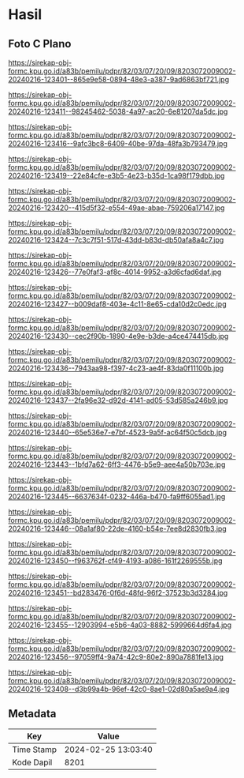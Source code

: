 # Hasil

## Foto C Plano

https://sirekap-obj-formc.kpu.go.id/a83b/pemilu/pdpr/82/03/07/20/09/8203072009002-20240216-123401--865e9e58-0894-48e3-a387-9ad6863bf721.jpg

https://sirekap-obj-formc.kpu.go.id/a83b/pemilu/pdpr/82/03/07/20/09/8203072009002-20240216-123411--98245462-5038-4a97-ac20-6e81207da5dc.jpg

https://sirekap-obj-formc.kpu.go.id/a83b/pemilu/pdpr/82/03/07/20/09/8203072009002-20240216-123416--9afc3bc8-6409-40be-97da-48fa3b793479.jpg

https://sirekap-obj-formc.kpu.go.id/a83b/pemilu/pdpr/82/03/07/20/09/8203072009002-20240216-123419--22e84cfe-e3b5-4e23-b35d-1ca98f179dbb.jpg

https://sirekap-obj-formc.kpu.go.id/a83b/pemilu/pdpr/82/03/07/20/09/8203072009002-20240216-123420--415d5f32-e554-49ae-abae-759206a17147.jpg

https://sirekap-obj-formc.kpu.go.id/a83b/pemilu/pdpr/82/03/07/20/09/8203072009002-20240216-123424--7c3c7f51-517d-43dd-b83d-db50afa8a4c7.jpg

https://sirekap-obj-formc.kpu.go.id/a83b/pemilu/pdpr/82/03/07/20/09/8203072009002-20240216-123426--77e0faf3-af8c-4014-9952-a3d6cfad6daf.jpg

https://sirekap-obj-formc.kpu.go.id/a83b/pemilu/pdpr/82/03/07/20/09/8203072009002-20240216-123427--b009daf8-403e-4c11-8e65-cda10d2c0edc.jpg

https://sirekap-obj-formc.kpu.go.id/a83b/pemilu/pdpr/82/03/07/20/09/8203072009002-20240216-123430--cec2f90b-1890-4e9e-b3de-a4ce474415db.jpg

https://sirekap-obj-formc.kpu.go.id/a83b/pemilu/pdpr/82/03/07/20/09/8203072009002-20240216-123436--7943aa98-f397-4c23-ae4f-83da0f11100b.jpg

https://sirekap-obj-formc.kpu.go.id/a83b/pemilu/pdpr/82/03/07/20/09/8203072009002-20240216-123437--2fa96e32-d92d-4141-ad05-53d585a246b9.jpg

https://sirekap-obj-formc.kpu.go.id/a83b/pemilu/pdpr/82/03/07/20/09/8203072009002-20240216-123440--65e536e7-e7bf-4523-9a5f-ac64f50c5dcb.jpg

https://sirekap-obj-formc.kpu.go.id/a83b/pemilu/pdpr/82/03/07/20/09/8203072009002-20240216-123443--1bfd7a62-6ff3-4476-b5e9-aee4a50b703e.jpg

https://sirekap-obj-formc.kpu.go.id/a83b/pemilu/pdpr/82/03/07/20/09/8203072009002-20240216-123445--6637634f-0232-446a-b470-fa9ff6055ad1.jpg

https://sirekap-obj-formc.kpu.go.id/a83b/pemilu/pdpr/82/03/07/20/09/8203072009002-20240216-123446--08a1af80-22de-4160-b54e-7ee8d2830fb3.jpg

https://sirekap-obj-formc.kpu.go.id/a83b/pemilu/pdpr/82/03/07/20/09/8203072009002-20240216-123450--f963762f-cf49-4193-a086-161f2269555b.jpg

https://sirekap-obj-formc.kpu.go.id/a83b/pemilu/pdpr/82/03/07/20/09/8203072009002-20240216-123451--bd283476-0f6d-48fd-96f2-37523b3d3284.jpg

https://sirekap-obj-formc.kpu.go.id/a83b/pemilu/pdpr/82/03/07/20/09/8203072009002-20240216-123455--12903994-e5b6-4a03-8882-5999664d6fa4.jpg

https://sirekap-obj-formc.kpu.go.id/a83b/pemilu/pdpr/82/03/07/20/09/8203072009002-20240216-123456--97059ff4-9a74-42c9-80e2-890a7881fe13.jpg

https://sirekap-obj-formc.kpu.go.id/a83b/pemilu/pdpr/82/03/07/20/09/8203072009002-20240216-123408--d3b99a4b-96ef-42c0-8ae1-02d80a5ae9a4.jpg


## Metadata

| Key        | Value               |
| ---------- | ------------------- |
| Time Stamp | 2024-02-25 13:03:40 |
| Kode Dapil | 8201                |



